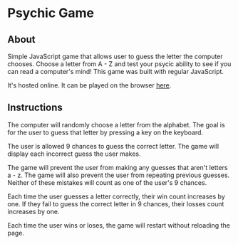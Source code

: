 # Psychic Game

## About

Simple JavaScript game that allows user to guess the letter the computer chooses.
Choose a letter from A - Z and test your psycic ability to see if you can read a computer's mind!
This game was built with regular JavaScript.

It's hosted online. It can be played on the browser [here](https://southerngirl13.github.io/Psychic-Game/).

## Instructions
The computer will randomly choose a letter from the alphabet. 
The goal is for the user to guess that letter by pressing a key on the keyboard. 

The user is allowed 9 chances to guess the correct letter. 
The game will display each incorrect guess the user makes.

The game will prevent the user from making any guesses that aren't letters a - z.
The game will also prevent the user from repeating previous guesses. 
Neither of these mistakes will count as one of the user's 9 chances. 

Each time the user guesses a letter correctly, their win count increases by one.
If they fail to guess the correct letter in 9 chances, their losses count increases by one.

Each time the user wins or loses, the game will restart without reloading the page. 
